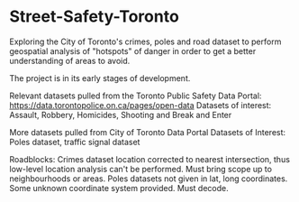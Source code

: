 # Street-Safety-Toronto
Exploring the City of Toronto's crimes, poles and road dataset to perform geospatial analysis of "hotspots" of danger in order to get a better understanding of areas to avoid.

The project is in its early stages of development. 

Relevant datasets pulled from the Toronto Public Safety Data Portal: https://data.torontopolice.on.ca/pages/open-data
Datasets of interest: Assault, Robbery, Homicides, Shooting and Break and Enter

More datasets pulled from City of Toronto Data Portal
Datasets of Interest: Poles dataset, traffic signal dataset

Roadblocks: Crimes dataset location corrected to nearest intersection, thus low-level location analysis can't be performed. Must bring scope up to neighbourhoods or areas.
            Poles datasets not given in lat, long coordinates. Some unknown coordinate system provided. Must decode.
            
